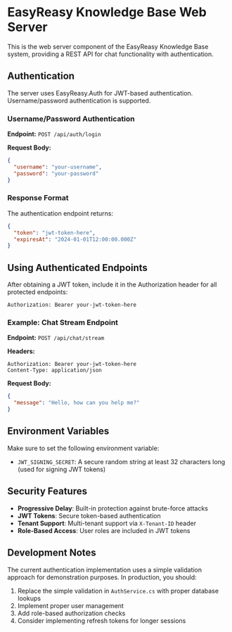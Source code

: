 # EasyReasy Knowledge Base Web Server

This is the web server component of the EasyReasy Knowledge Base system, providing a REST API for chat functionality with authentication.

## Authentication

The server uses EasyReasy.Auth for JWT-based authentication. Username/password authentication is supported.

### Username/Password Authentication
**Endpoint:** `POST /api/auth/login`

**Request Body:**
```json
{
  "username": "your-username",
  "password": "your-password"
}
```

### Response Format
The authentication endpoint returns:
```json
{
  "token": "jwt-token-here",
  "expiresAt": "2024-01-01T12:00:00.000Z"
}
```

## Using Authenticated Endpoints

After obtaining a JWT token, include it in the Authorization header for all protected endpoints:

```
Authorization: Bearer your-jwt-token-here
```

### Example: Chat Stream Endpoint
**Endpoint:** `POST /api/chat/stream`

**Headers:**
```
Authorization: Bearer your-jwt-token-here
Content-Type: application/json
```

**Request Body:**
```json
{
  "message": "Hello, how can you help me?"
}
```

## Environment Variables

Make sure to set the following environment variable:

- `JWT_SIGNING_SECRET`: A secure random string at least 32 characters long (used for signing JWT tokens)

## Security Features

- **Progressive Delay**: Built-in protection against brute-force attacks
- **JWT Tokens**: Secure token-based authentication
- **Tenant Support**: Multi-tenant support via `X-Tenant-ID` header
- **Role-Based Access**: User roles are included in JWT tokens

## Development Notes

The current authentication implementation uses a simple validation approach for demonstration purposes. In production, you should:

1. Replace the simple validation in `AuthService.cs` with proper database lookups
2. Implement proper user management
3. Add role-based authorization checks
4. Consider implementing refresh tokens for longer sessions

